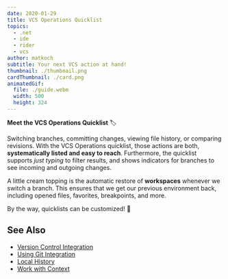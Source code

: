 ```yaml
---
date: 2020-01-29
title: VCS Operations Quicklist
topics:
  - .net
  - ide
  - rider
  - vcs
author: matkoch
subtitle: Your next VCS action at hand!
thumbnail: ./thumbnail.png
cardThumbnail: ./card.png
animatedGif:
  file: ./guide.webm
  width: 500
  height: 324
---
```


**Meet the VCS Operations Quicklist** 🏷

Switching branches, committing changes, viewing file history, or comparing revisions. With the VCS Operations quicklist, those actions are both, **systematically listed and easy to reach**. Furthermore, the quicklist supports _just typing_ to filter results, and shows indicators for branches to see incoming and outgoing changes.

A little cream topping is the automatic restore of **workspaces** whenever we switch a branch. This ensures that we get our previous environment back, including opened files, favorites, breakpoints, and more.

By the way, quicklists can be customized! 🤫

## See Also

- [Version Control Integration](https://www.jetbrains.com/help/rider/Version_Control_Integration.html)
- [Using Git Integration](https://www.jetbrains.com/help/rider/Using_Git_Integration.html)
- [Local History](https://www.jetbrains.com/help/rider/local_history.html)
- [Work with Context](https://www.jetbrains.com/help/idea/managing-tasks-and-context.html#work-with-context)
